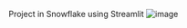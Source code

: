 Project in Snowflake using Streamlit 
![image](https://github.com/user-attachments/assets/a86e3e81-5eff-4946-b024-a7062e4effe5)
